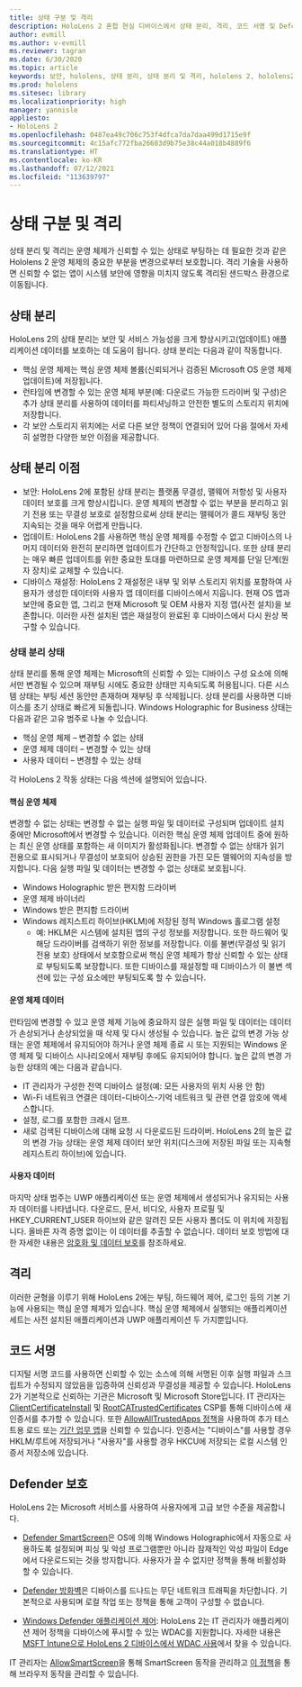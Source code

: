 ```yaml
---
title: 상태 구분 및 격리
description: HoloLens 2 혼합 현실 디바이스에서 상태 분리, 격리, 코드 서명 및 Defender 애플리케이션에 대해 알아봅니다.
author: evmill
ms.author: v-evmill
ms.reviewer: tagran
ms.date: 6/30/2020
ms.topic: article
keywords: 보안, hololens, 상태 분리, 상태 분리 및 격리, hololens 2, hololens2 보안, 보안 개요, 보안 아키텍처, 아키텍처, hololens 2 아키텍처
ms.prod: hololens
ms.sitesec: library
ms.localizationpriority: high
manager: yannisle
appliesto:
- HoloLens 2
ms.openlocfilehash: 0487ea49c706c753f4dfca7da7daa499d1715e9f
ms.sourcegitcommit: 4c15afc772fba26683d9b75e38c44a018b4889f6
ms.translationtype: HT
ms.contentlocale: ko-KR
ms.lasthandoff: 07/12/2021
ms.locfileid: "113639797"
---
```

# <a name="state-separation-and-isolation"></a>상태 구분 및 격리

상태 분리 및 격리는 운영 체제가 신뢰할 수 있는 상태로 부팅하는 데 필요한 것과 같은 Hololens 2 운영 체제의 중요한 부분을 변경으로부터 보호합니다. 격리 기술을 사용하면 신뢰할 수 없는 앱이 시스템 보안에 영향을 미치지 않도록 격리된 샌드박스 환경으로 이동됩니다.

## <a name="state-separation"></a>상태 분리

HoloLens 2의 상태 분리는 보안 및 서비스 가능성을 크게 향상시키고(업데이트) 애플리케이션 데이터를 보호하는 데 도움이 됩니다.  상태 분리는 다음과 같이 작동합니다.
  * 핵심 운영 체제는 핵심 운영 체제 볼륨(신뢰되거나 검증된 Microsoft OS 운영 체제 업데이트)에 저장됩니다.
  * 런타임에 변경할 수 있는 운영 체제 부분(예: 다운로드 가능한 드라이버 및 구성)은 추가 상태 분리를 사용하여 데이터를 파티셔닝하고 안전한 별도의 스토리지 위치에 저장합니다.
  * 각 보안 스토리지 위치에는 서로 다른 보안 정책이 연결되어 있어 다음 절에서 자세히 설명한 다양한 보안 이점을 제공합니다.

## <a name="state-separation-benefits"></a>상태 분리 이점

  * 보안: HoloLens 2에 포함된 상태 분리는 플랫폼 무결성, 맬웨어 저항성 및 사용자 데이터 보호를 크게 향상시킵니다. 운영 체제의 변경할 수 없는 부분을 분리하고 읽기 전용 또는 무결성 보호로 설정함으로써 상태 분리는 맬웨어가 콜드 재부팅 동안 지속되는 것을 매우 어렵게 만듭니다. 
  * 업데이트: HoloLens 2를 사용하면 핵심 운영 체제를 수정할 수 없고 디바이스의 나머지 데이터와 완전히 분리하면 업데이트가 간단하고 안정적입니다.  또한 상태 분리는 매우 빠른 업데이트를 위한 중요한 토대를 마련하므로 운영 체제를 단일 단계(원자 장치)로 교체할 수 있습니다.
  * 디바이스 재설정: HoloLens 2 재설정은 내부 및 외부 스토리지 위치를 포함하여 사용자가 생성한 데이터와 사용자 앱 데이터를 디바이스에서 지웁니다. 현재 OS 앱과 보안에 중요한 앱, 그리고 현재 Microsoft 및 OEM 사용자 지정 앱(사전 설치)을 보존합니다. 이러한 사전 설치된 앱은 재설정이 완료된 후 디바이스에서 다시 원상 복구할 수 있습니다.

### <a name="state-separation-states"></a>상태 분리 상태

상태 분리를 통해 운영 체제는 Microsoft의 신뢰할 수 있는 디바이스 구성 요소에 의해서만 변경될 수 있으며 재부팅 시에도 중요한 상태만 지속되도록 허용됩니다. 다른 시스템 상태는 부팅 세션 동안만 존재하며 재부팅 후 삭제됩니다. 상태 분리를 사용하면 디바이스를 초기 상태로 빠르게 되돌립니다. Windows Holographic for Business 상태는 다음과 같은 고유 범주로 나눌 수 있습니다.
  * 핵심 운영 체제 – 변경할 수 없는 상태
  * 운영 체제 데이터 – 변경할 수 있는 상태 
  * 사용자 데이터 – 변경할 수 있는 상태

각 HoloLens 2 작동 상태는 다음 섹션에 설명되어 있습니다.

#### <a name="core-operating-system"></a>핵심 운영 체제

변경할 수 없는 상태는 변경할 수 없는 실행 파일 및 데이터로 구성되며 업데이트 설치 중에만 Microsoft에서 변경할 수 있습니다. 이러한 핵심 운영 체제 업데이트 중에 원하는 최신 운영 상태를 포함하는 새 이미지가 활성화됩니다.
변경할 수 없는 상태가 읽기 전용으로 표시되거나 무결성이 보호되어 상승된 권한을 가진 모든 맬웨어의 지속성을 방지합니다. 다음 실행 파일 및 데이터는 변경할 수 없는 상태로 보호됩니다.
  * Windows Holographic 받은 편지함 드라이버
  * 운영 체제 바이너리
  * Windows 받은 편지함 드라이버
  * Windows 레지스트리 하이브(HKLM)에 저장된 정적 Windows 홀로그램 설정
    * 예: HKLM은 시스템에 설치된 앱의 구성 정보를 저장합니다. 또한 하드웨어 및 해당 드라이버를 검색하기 위한 정보를 저장합니다.
이를 불변(무결성 및 읽기 전용 보호) 상태에서 보호함으로써 핵심 운영 체제가 항상 신뢰할 수 있는 상태로 부팅되도록 보장합니다. 또한 디바이스를 재설정할 때 디바이스가 이 불변 섹션에 있는 구성 요소에만 부팅되도록 할 수 있습니다. 

#### <a name="operating-system-data"></a>운영 체제 데이터 

런타임에 변경할 수 있고 운영 체제 기능에 중요하지 않은 실행 파일 및 데이터는 데이터가 손상되거나 손상되었을 때 삭제 및 다시 생성될 수 있습니다. 높은 값의 변경 가능 상태는 운영 체제에서 유지되어야 하거나 운영 체제 종료 시 또는 지원되는 Windows 운영 체제 및 디바이스 시나리오에서 재부팅 후에도 유지되어야 합니다. 높은 값의 변경 가능한 상태의 예는 다음과 같습니다.
  * IT 관리자가 구성한 전역 디바이스 설정(예: 모든 사용자의 위치 사용 안 함)
  * Wi-Fi 네트워크 연결은 데이터-디바이스-기억 네트워크 및 관련 연결 암호에 액세스합니다.
  * 설정, 로그를 포함한 크래시 덤프.
  * 새로 검색된 디바이스에 대해 요청 시 다운로드된 드라이버.
HoloLens 2의 높은 값의 변경 가능 상태는 운영 체제 데이터 보안 위치(디스크에 저장된 파일 또는 지속형 레지스트리 하이브)에 있습니다.

#### <a name="user-data"></a>사용자 데이터

마지막 상태 범주는 UWP 애플리케이션 또는 운영 체제에서 생성되거나 유지되는 사용자 데이터를 나타냅니다. 다운로드, 문서, 비디오, 사용자 프로필 및 HKEY_CURRENT_USER 하이브와 같은 알려진 모든 사용자 폴더도 이 위치에 저장됩니다. 올바른 자격 증명 없이는 이 데이터를 추출할 수 없습니다. 데이터 보호 방법에 대한 자세한 내용은 [암호화 및 데이터 보호](security-encryption-data-protection.md)를 참조하세요.

##  <a name="isolation"></a>격리

이러한 균형을 이루기 위해 HoloLens 2에는 부팅, 하드웨어 제어, 로그인 등의 기본 기능에 사용되는 핵심 운영 체제가 있습니다. 핵심 운영 체제에서 실행되는 애플리케이션 세트는 사전 설치된 애플리케이션과 UWP 애플리케이션 두 가지뿐입니다.

## <a name="code-signing"></a>코드 서명

디지털 서명 코드를 사용하면 신뢰할 수 있는 소스에 의해 서명된 이후 실행 파일과 스크립트가 수정되지 않았음을 입증하여 신뢰성과 무결성을 제공할 수 있습니다. HoloLens 2가 기본적으로 신뢰하는 기관은 Microsoft 및 Microsoft Store입니다. IT 관리자는 [ClientCertificateInstall](/windows/client-management/mdm/clientcertificateinstall-csp) 및 [RootCATrustedCertificates](/windows/client-management/mdm/rootcacertificates-csp) CSP를 통해 디바이스에 새 인증서를 추가할 수 있습니다. 또한 [AllowAllTrustedApps 정책](/windows/client-management/mdm/policy-csp-applicationmanagement#applicationmanagement-allowalltrustedapps)을 사용하여 추가 테스트용 로드 또는 [기간 업무 앱](/intune/apps/lob-apps-windows)을 신뢰할 수 있습니다. 인증서는 "디바이스"를 사용할 경우 HKLM/루트에 저장되거나 "사용자"를 사용할 경우 HKCU에 저장되는 로컬 시스템 인증서 저장소에 있습니다.

## <a name="defender-protections"></a>Defender 보호
HoloLens 2는 Microsoft 서비스를 사용하여 사용자에게 고급 보안 수준을 제공합니다.

* [Defender SmartScreen](/windows/security/threat-protection/microsoft-defender-smartscreen/microsoft-defender-smartscreen-overview)은 OS에 의해 Windows Holographic에서 자동으로 사용하도록 설정되며 피싱 및 악성 프로그램뿐만 아니라 잠재적인 악성 파일이 Edge에서 다운로드되는 것을 방지합니다. 사용자가 끌 수 없지만 정책을 통해 비활성화할 수 있습니다.

* [Defender 방화벽](/windows/security/threat-protection/windows-firewall/windows-firewall-with-advanced-security)은 디바이스를 드나드는 무단 네트워크 트래픽을 차단합니다. 기본적으로 사용되며 로컬 작업 또는 정책을 통해 고객이 구성할 수 없습니다. 

* [Windows Defender 애플리케이션 제어](/windows/security/threat-protection/windows-defender-application-control/wdac-and-applocker-overview): HoloLens 2는 IT 관리자가 애플리케이션 제어 정책을 디바이스에 푸시할 수 있는 WDAC를 지원합니다. 자세한 내용은 [MSFT Intune으로 HoloLens 2 디바이스에서 WDAC 사용](/mem/intune/configuration/custom-profile-hololens)에서 찾을 수 있습니다. 

IT 관리자는 [AllowSmartScreen](/windows/client-management/mdm/policy-csp-browser#browser-allowsmartscreen)을 통해 SmartScreen 동작을 관리하고 [이 정책](/windows/client-management/mdm/policy-csps-supported-by-hololens2)을 통해 브라우저 동작을 관리할 수 있습니다. 

